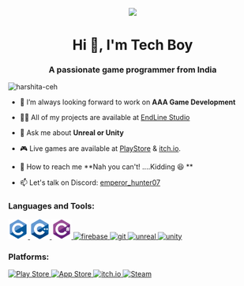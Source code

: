 <p align="center"> <img width="300" src="https://github-production-user-asset-6210df.s3.amazonaws.com/125433210/245695812-ccfdcd2e-12e2-4223-ab1d-5e541996149d.gif"> </p>

<h1 align="center">Hi 👋, I'm Tech Boy</h1>
<h3 align="center">A passionate game programmer from India</h3>

<p align="left"> <img src="https://komarev.com/ghpvc/?username=harshita-ceh&label=Profile%20views&color=0e75b6&style=flat" alt="harshita-ceh" /> </p>

- 🌱 I’m always looking forward to work on **AAA Game Development**

- 👨‍💻 All of my projects are available at [EndLine Studio](https://github.com/EndLineStudio)

- 💬 Ask me about **Unreal or Unity**

- 🎮 Live games are available at [PlayStore](https://play.google.com/store/apps/dev?id=7533958671773408205) & [itch.io](https://itch.io/profile/endline-studio).

- 👻 How to reach me **Nah you can't! ....Kidding 😆 **

- 📫 Let's talk on Discord: [emperor_hunter07](https://discord.com)



<h3 align="left">Languages and Tools:</h3>
<p align="left">
<a href="https://www.cprogramming.com/" target="_blank" rel="noreferrer"> <img src="https://raw.githubusercontent.com/devicons/devicon/master/icons/c/c-original.svg" alt="c" width="40" height="40"/> </a>
<a href="https://www.w3schools.com/cpp/" target="_blank" rel="noreferrer"> <img src="https://raw.githubusercontent.com/devicons/devicon/master/icons/cplusplus/cplusplus-original.svg" alt="cplusplus" width="40" height="40"/> </a>
<a href="https://www.w3schools.com/cs/" target="_blank" rel="noreferrer"> <img src="https://raw.githubusercontent.com/devicons/devicon/master/icons/csharp/csharp-original.svg" alt="csharp" width="40" height="40"/> </a>
<a href="https://firebase.google.com/" target="_blank" rel="noreferrer"> <img src="https://www.vectorlogo.zone/logos/firebase/firebase-icon.svg" alt="firebase" width="40" height="40"/> </a>
<a href="https://git-scm.com/" target="_blank" rel="noreferrer"> <img src="https://www.vectorlogo.zone/logos/git-scm/git-scm-icon.svg" alt="git" width="40" height="40"/> </a>
<a href="https://unrealengine.com/" target="_blank" rel="noreferrer"> <img src="https://img.icons8.com/?size=100&id=38240&format=png&color=FFFFFF" alt="unreal" width="40" height="40"/> </a>
<a href="https://unity.com/" target="_blank" rel="noreferrer"> <img src="https://www.vectorlogo.zone/logos/unity3d/unity3d-icon.svg" alt="unity" width="40" height="40"/> </a>
</p>

<h3 align="left">Platforms:</h3>
<p align="left">
<a href="https://play.google.com/" target="_blank" rel="noreferrer"> <img src="https://www.vectorlogo.zone/logos/google_play/google_play-icon.svg" alt="Play Store" width="40" height="40"/> </a>
<a href="https://www.apple.com/app-store/" target="_blank" rel="noreferrer"> <img src="https://cdn-icons-png.flaticon.com/512/5977/5977575.png" alt="App Store" width="40" height="40"/> </a>
<a href="https://itch.io/" target="_blank" rel="noreferrer"> <img src="https://img.icons8.com/?size=100&id=zfuVDK4SdKFq&format=png&color=FA5252" alt="itch.io" width="40" height="40"/> </a>
<a href="https://store.steampowered.com/" target="_blank" rel="noreferrer"> <img src="https://www.vectorlogo.zone/logos/steampowered/steampowered-icon.svg" alt="Steam" width="40" height="40"/> </a>
</p>
